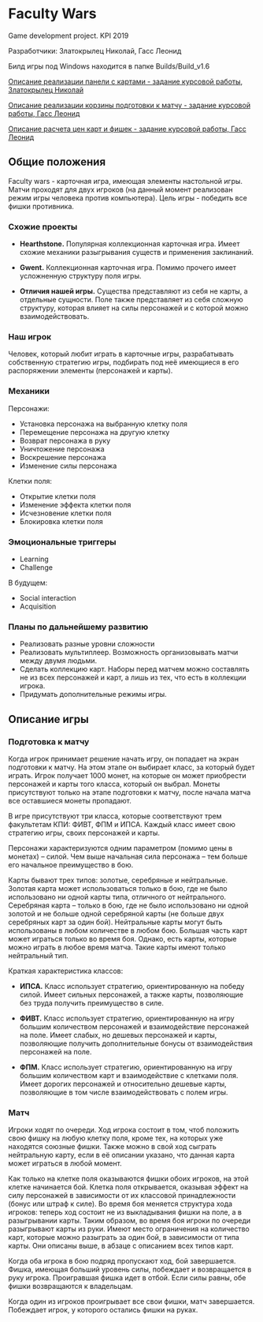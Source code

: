# Faculty Wars
Game development project. KPI 2019

Разработчики: Златокрылец Николай, Гасс Леонид

Билд игры под Windows находится в папке Builds/Build_v1.6

[Описание реализации панели с картами - задание курсовой работы, Златокрылец Николай](https://github.com/zlatonick/FacultyWars/blob/master/Documents/CardsPanel.md)

[Описание реализации корзины подготовки к матчу - задание курсовой работы, Гасс Леонид](https://github.com/zlatonick/FacultyWars/blob/master/Documents/UserBasket.md)

[Описание расчета цен карт и фишек - задание курсовой работы, Гасс Леонид](https://github.com/zlatonick/FacultyWars/blob/master/Documents/QuantityAndPrice.md)

## Общие положения
Faculty wars - карточная игра, имеющая элементы настольной игры.
Матчи проходят для двух игроков (на данный момент реализован режим игры человека против компьютера).
Цель игры - победить все фишки противника.

### Схожие проекты

* **Hearthstone.** Популярная коллекционная карточная игра. Имеет схожие механики разыгрывания существ и применения заклинаний.

* **Gwent.** Коллекционная карточная игра. Помимо прочего имеет усложненную структуру поля игры.

* **Отличия нашей игры.** Существа представляют из себя не карты, а отдельные сущности. Поле также представляет из себя сложную структуру, которая влияет на силы персонажей и с которой можно взаимодействовать.

### Наш игрок
Человек, который любит играть в карточные игры, разрабатывать собственную стратегию игры, подбирать под неё имеющиеся в его распоряжении элементы (персонажей и карты).

### Механики

Персонажи:
* Установка персонажа на выбранную клетку поля
* Перемещение персонажа на другую клетку
* Возврат персонажа в руку
* Уничтожение персонажа
* Воскрешение персонажа
* Изменение силы персонажа

Клетки поля:
* Открытие клетки поля
* Изменение эффекта клетки поля
* Исчезновение клетки поля
* Блокировка клетки поля

### Эмоциональные триггеры

* Learning
* Challenge

В будущем:
* Social interaction
* Acquisition

### Планы по дальнейшему развитию

* Реализовать разные уровни сложности
* Реализовать мультиплеер. Возможность организовывать матчи между двумя людьми.
* Сделать коллекцию карт. Наборы перед матчем можно составлять не из всех персонажей и карт, а лишь из тех, что есть в коллекции игрока.
* Придумать дополнительные режимы игры.

## Описание игры

### Подготовка к матчу
Когда игрок принимает решение начать игру, он попадает на экран подготовки к матчу.
На этом этапе он выбирает класс, за который будет играть.
Игрок получает 1000 монет, на которые он может приобрести персонажей и карты того класса, который он выбрал.
Монеты присутствуют только на этапе подготовки к матчу, после начала матча все оставшиеся монеты пропадают.

В игре присутствуют три класса, которые соответствуют трем факультетам КПИ: ФИВТ, ФПМ и ИПСА.
Каждый класс имеет свою стратегию игры, своих персонажей и карты.

Персонажи характеризуются одним параметром (помимо цены в монетах) – силой. 
Чем выше начальная сила персонажа – тем больше его начальное преимущество в бою.

Карты бывают трех типов: золотые, серебряные и нейтральные.
Золотая карта может использоваться только в бою, где не было использовано ни одной карты типа, отличного от нейтрального.
Серебряная карта – только в бою, где не было использовано ни одной золотой и не больше одной серебряной карты
(не больше двух серебряных карт за один бой).
Нейтральные карты могут быть использованы в любом количестве в любом бою.
Большая часть карт может играться только во время боя. Однако, есть карты, которые можно играть в любое время матча.
Такие карты имеют только нейтральный тип.

Краткая характеристика классов:
* **ИПСА.** Класс использует стратегию, ориентированную на победу силой.
Имеет сильных персонажей, а также карты, позволяющие без труда получить преимущество в силе.

* **ФИВТ.** Класс использует стратегию, ориентированную на игру большим количеством персонажей
и взаимодействие персонажей на поле. Имеет слабых, но дешевых персонажей и карты, позволяющие
получить дополнительные бонусы от взаимодействия персонажей на поле.

* **ФПМ.** Класс использует стратегию, ориентированную на игру большим количеством карт и взаимодействие с клетками поля.
Имеет дорогих персонажей и относительно дешевые карты, позволяющие в том числе взаимодействовать с полем игры.

### Матч
Игроки ходят по очереди. Ход игрока состоит в том, чтоб положить свою фишку на любую клетку поля, кроме тех, на которых
уже находятся союзные фишки. Также можно в свой ход сыграть нейтральную карту, если в её описании указано, что данная карта
может играться в любой момент.

Как только на клетке поля оказываются фишки обоих игроков, на этой клетке начинается бой. Клетка поля открывается, оказывая
эффект на силу персонажей в зависимости от их классовой принадлежности (бонус или штраф к силе).
Во время боя меняется структура хода игроков: теперь ход состоит не из выкладывания фишки на поле, а в разыгрывании карты.
Таким образом, во время боя игроки по очереди разыгрывают карты из руки. Имеют место ограничения на количество карт,
которые можно разыграть за один бой, в зависимости от типа карты. Они описаны выше, в абзаце с описанием всех типов карт.

Когда оба игрока в бою подряд пропускают ход, бой завершается. Фишка, имеющая больший уровень силы, побеждает и возвращается
в руку игрока. Проигравшая фишка идет в отбой. Если силы равны, обе фишки возвращаются к владельцам.

Когда один из игроков проигрывает все свои фишки, матч завершается. Побеждает игрок, у которого остались фишки на руках.
